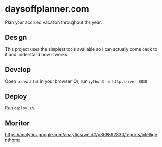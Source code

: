 # daysoffplanner.com
Plan your accrued vacation throughout the year.

## Design
This project uses the simplest tools available so I can actually come back to it and understand how it works.

## Develop
Open `index.html` in your browser. Or, run `python3 -m http.server 8080`

## Deploy
Run `deploy.sh`.

## Monitor
https://analytics.google.com/analytics/web/#/p368862830/reports/intelligenthome
